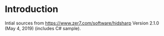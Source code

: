 # Introduction 
Intial sources from https://www.zer7.com/software/hidsharp Version 2.1.0 (May 4, 2019) (includes C# sample). 
